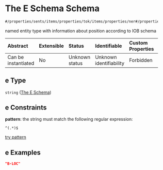 # The E Schema Schema

```txt
#/properties/sents/items/properties/tok/items/properties/ner#/properties/properties/sents/items/properties/tok/items/properties/e
```

named entity type with information about position according to IOB schema

| Abstract            | Extensible | Status         | Identifiable            | Custom Properties | Additional Properties | Access Restrictions | Defined In                                                                        |
| :------------------ | :--------- | :------------- | :---------------------- | :---------------- | :-------------------- | :------------------ | :-------------------------------------------------------------------------------- |
| Can be instantiated | No         | Unknown status | Unknown identifiability | Forbidden         | Allowed               | none                | [ling\_spacy.schema.json\*](../out/ling_spacy.schema.json "open original schema") |

## e Type

`string` ([The E Schema](ling_spacy-properties-properties-the-sents-schema-the-items-schema-properties-the-tok-schema-the-items-schema-properties-the-e-schema.md))

## e Constraints

**pattern**: the string must match the following regular expression:&#x20;

```regexp
^(.*)$
```

[try pattern](https://regexr.com/?expression=%5E\(.*\)%24 "try regular expression with regexr.com")

## e Examples

```json
"B-LOC"
```
